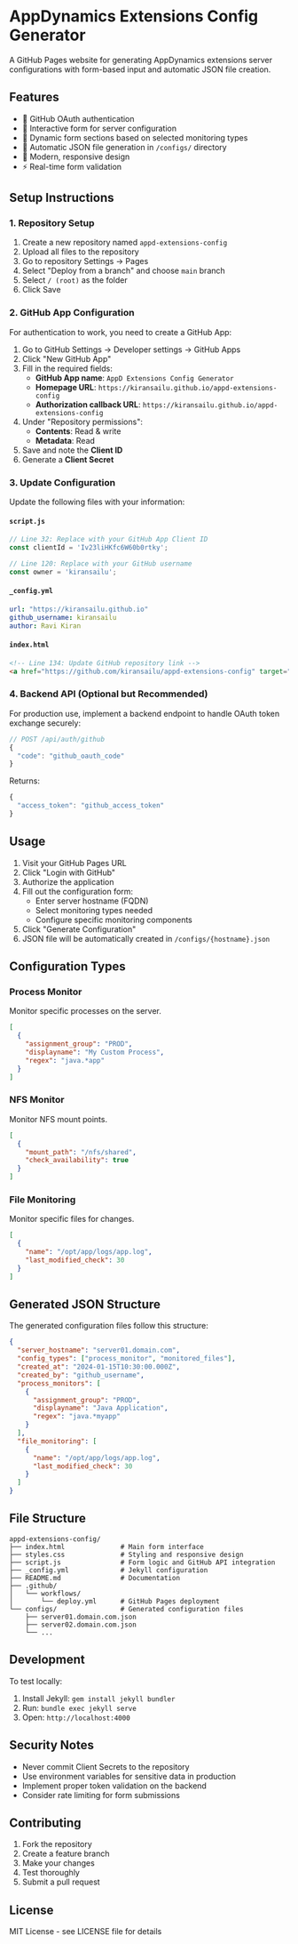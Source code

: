 # AppDynamics Extensions Config Generator

A GitHub Pages website for generating AppDynamics extensions server configurations with form-based input and automatic JSON file creation.

## Features

- 🔐 GitHub OAuth authentication
- 📝 Interactive form for server configuration
- 🎯 Dynamic form sections based on selected monitoring types
- 📄 Automatic JSON file generation in `/configs/` directory
- 🎨 Modern, responsive design
- ⚡ Real-time form validation

## Setup Instructions

### 1. Repository Setup

1. Create a new repository named `appd-extensions-config`
2. Upload all files to the repository
3. Go to repository Settings → Pages
4. Select "Deploy from a branch" and choose `main` branch
5. Select `/ (root)` as the folder
6. Click Save

### 2. GitHub App Configuration

For authentication to work, you need to create a GitHub App:

1. Go to GitHub Settings → Developer settings → GitHub Apps
2. Click "New GitHub App"
3. Fill in the required fields:
   - **GitHub App name**: `AppD Extensions Config Generator`
   - **Homepage URL**: `https://kiransailu.github.io/appd-extensions-config`
   - **Authorization callback URL**: `https://kiransailu.github.io/appd-extensions-config`
4. Under "Repository permissions":
   - **Contents**: Read & write
   - **Metadata**: Read
5. Save and note the **Client ID**
6. Generate a **Client Secret**

### 3. Update Configuration

Update the following files with your information:

#### `script.js`
```javascript
// Line 32: Replace with your GitHub App Client ID
const clientId = 'Iv23liHKfc6W60b0rtky';

// Line 120: Replace with your GitHub username
const owner = 'kiransailu';
```

#### `_config.yml`
```yaml
url: "https://kiransailu.github.io"
github_username: kiransailu
author: Ravi Kiran
```

#### `index.html`
```html
<!-- Line 134: Update GitHub repository link -->
<a href="https://github.com/kiransailu/appd-extensions-config" target="_blank">
```

### 4. Backend API (Optional but Recommended)

For production use, implement a backend endpoint to handle OAuth token exchange securely:

```javascript
// POST /api/auth/github
{
  "code": "github_oauth_code"
}
```

Returns:
```javascript
{
  "access_token": "github_access_token"
}
```

## Usage

1. Visit your GitHub Pages URL
2. Click "Login with GitHub"
3. Authorize the application
4. Fill out the configuration form:
   - Enter server hostname (FQDN)
   - Select monitoring types needed
   - Configure specific monitoring components
5. Click "Generate Configuration"
6. JSON file will be automatically created in `/configs/{hostname}.json`

## Configuration Types

### Process Monitor
Monitor specific processes on the server.
```json
[
  {
    "assignment_group": "PROD",
    "displayname": "My Custom Process",
    "regex": "java.*app"
  }
]
```

### NFS Monitor
Monitor NFS mount points.
```json
[
  {
    "mount_path": "/nfs/shared",
    "check_availability": true
  }
]
```

### File Monitoring
Monitor specific files for changes.
```json
[
  {
    "name": "/opt/app/logs/app.log",
    "last_modified_check": 30
  }
]
```

## Generated JSON Structure

The generated configuration files follow this structure:

```json
{
  "server_hostname": "server01.domain.com",
  "config_types": ["process_monitor", "monitored_files"],
  "created_at": "2024-01-15T10:30:00.000Z",
  "created_by": "github_username",
  "process_monitors": [
    {
      "assignment_group": "PROD",
      "displayname": "Java Application",
      "regex": "java.*myapp"
    }
  ],
  "file_monitoring": [
    {
      "name": "/opt/app/logs/app.log",
      "last_modified_check": 30
    }
  ]
}
```

## File Structure

```
appd-extensions-config/
├── index.html              # Main form interface
├── styles.css              # Styling and responsive design
├── script.js               # Form logic and GitHub API integration
├── _config.yml             # Jekyll configuration
├── README.md               # Documentation
├── .github/
│   └── workflows/
│       └── deploy.yml      # GitHub Pages deployment
└── configs/                # Generated configuration files
    ├── server01.domain.com.json
    ├── server02.domain.com.json
    └── ...
```

## Development

To test locally:

1. Install Jekyll: `gem install jekyll bundler`
2. Run: `bundle exec jekyll serve`
3. Open: `http://localhost:4000`

## Security Notes

- Never commit Client Secrets to the repository
- Use environment variables for sensitive data in production
- Implement proper token validation on the backend
- Consider rate limiting for form submissions

## Contributing

1. Fork the repository
2. Create a feature branch
3. Make your changes
4. Test thoroughly
5. Submit a pull request

## License

MIT License - see LICENSE file for details
